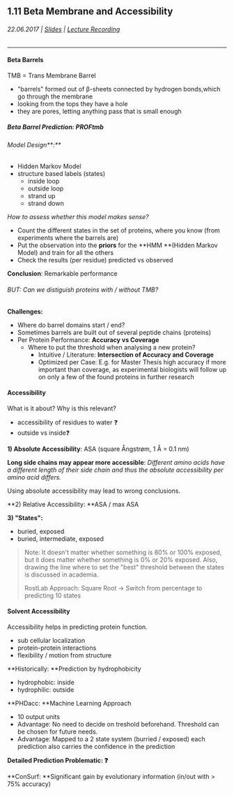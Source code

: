 ## 1.11 Beta Membrane and Accessibility

###### 22.06.2017 \| [Slides](https://www.rostlab.org/sites/default/files/fileadmin/teaching/SoSe17/PP1CS/cb1e_20170620_tmb_acc.pdf) \| [Lecture Recording](https://www.youtube.com/watch?v=88jQ5H3orzc&index=10&list=PLg46T0OlBIJ9abbsmUL-ux24DCpoUlC1J)

---

#### Beta Barrels

TMB = Trans Membrane Barrel

* "barrels" formed out of β-sheets connected by hydrogen bonds,which go through the membrane
* looking from the tops they have a hole
* they are pores, letting anything pass that is small enough

##### Beta Barrel Prediction: PROFtmb

###### Model Design**:**

* Hidden Markov Model
* structure based labels \(states\)
  * inside loop
  * outside loop
  * strand up
  * strand down

_How to assess whether this model makes sense?_

* Count the different states in the set of proteins, where you know \(from experiments where the barrels are\)
* Put the observation into the **priors** for the **HMM **\(Hidden Markov Model\) and train for all the others
* Check the results \(per residue\) predicted vs observed

**Conclusion**: Remarkable performance

###### BUT: Can we distiguish proteins with / without TMB?

**Challenges:**

* Where do barrel domains start / end?
* Sometimes barrels are built out of several peptide chains \(proteins\)
* Per Protein Performance: **Accuracy vs Coverage**
  * Where to put the threshold when analysing a new protein?
    * Intuitive / Literature: **Intersection of Accuracy and Coverage**
    * Optimized per Case: E.g. for Master Thesis high accuracy if more important than coverage, as experimental biologists will follow up on only a few of the found proteins in further research

#### 

#### Accessibility

What is it about? Why is this relevant?

* accessibility of residues to water ❓
* outside vs inside❓

**1\) Absolute Accessibility**: ASA \(square Ångstrøm, 1 Å = 0.1 nm\)

**Long side chains may appear more accessible**: _Different amino acids have a different length of their side chain and thus the absolute accessibility per amino acid differs._

Using absolute accessibility may lead to wrong conclusions.

**2\) Relative Accessibility: **ASA / max ASA

**3\) "States":**

* buried, exposed
* buried, intermediate, exposed

> Note: It doesn't matter whether something is 80% or 100% exposed, but it does matter whether something is 0% or 20% exposed. Also, drawing the line where to set the "best" threshold between the states is discussed in academia.
>
> RostLab Approach: Square Root -&gt; Switch from percentage to predicting 10 states

#### Solvent Accessibility

Accessibility helps in predicting protein function.

* sub cellular localization
* protein-protein interactions
* flexibility / motion from structure



**Historically: **Prediction by hydrophobicity

* hydrophobic: inside
* hydrophilic: outside

**PHDacc: **Machine Learning Approach

* 10 output units
* Advantage: No need to decide on treshold beforehand. Threshold can be chosen for future needs.
* Advantage: Mapped to a 2 state system \(burried / exposed\) each prediction also carries the confidence in the prediction

**Detailed Prediction Problematic: ❓**

**ConSurf: **Significant gain by evolutionary information \(in/out with &gt; 75% accuracy\)

 

